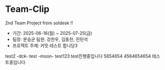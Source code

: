 # Team-Clip
2nd Team Project from soldesk !!

* 기간: 2025-06-16(월) ~ 2025-07-25(금)
* 팀장: 문승균 팀원: 강찬우, 김동찬, 진민석
* 프로젝트 주제: 커밋 테스트 합니당3

test2 -dck-
test -moon-
test123 test진행중입니다 
5654654
4564654654
테스트중입니다